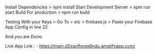 Install Dependencies > npm install
Start Development Server > npm run start
Build For production > npm run build

Testing With your Keys > Go To > src > firebase.js > Paste your Firebase App Config in line 22


And you are Done.

Live App Link : - https://main.d2xaofhogg6ndu.amplifyapp.com/
